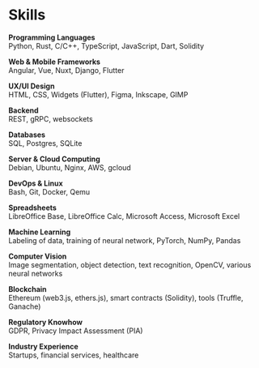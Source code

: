<!-- markdownlint-disable MD033 -->

# Skills

**Programming Languages**<br/>
Python, Rust, C/C++, TypeScript, JavaScript, Dart, Solidity

**Web & Mobile Frameworks**<br/>
Angular, Vue, Nuxt, Django, Flutter

**UX/UI Design**<br/>
HTML, CSS, Widgets (Flutter), Figma, Inkscape, GIMP

**Backend**<br/>
REST, gRPC, websockets

**Databases**<br/>
SQL, Postgres, SQLite

**Server & Cloud Computing**<br/>
Debian, Ubuntu, Nginx, AWS, gcloud

**DevOps & Linux**<br/>
Bash, Git, Docker, Qemu

**Spreadsheets**<br/>
LibreOffice Base, LibreOffice Calc, Microsoft Access, Microsoft Excel

**Machine Learning**<br/>
Labeling of data, training of neural network, PyTorch, NumPy, Pandas

**Computer Vision**<br/>
Image segmentation, object detection, text recognition, OpenCV, various neural networks

**Blockchain**<br/>
Ethereum (web3.js, ethers.js), smart contracts (Solidity), tools (Truffle, Ganache)

**Regulatory Knowhow**<br/>
GDPR, Privacy Impact Assessment (PIA)

**Industry Experience**<br/>
Startups, financial services, healthcare
